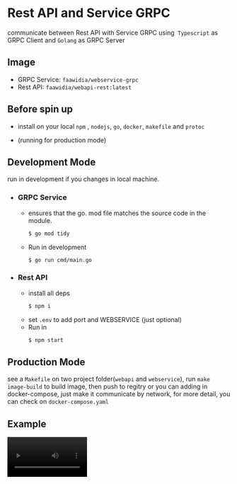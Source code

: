 # Rest API and Service GRPC

communicate between Rest API with Service GRPC using` Typescript` as GRPC Client and `Golang` as GRPC Server

## Image
- GRPC Service: `faawidia/webservice-grpc`
- Rest API: `faawidia/webapi-rest:latest`

## Before spin up
- install on your local  `npm` , `nodejs`,  `go`, `docker`, `makefile` and `protoc`


- (running for production mode)

## Development Mode
run in development if you changes in local machine.
 - ### GRPC Service
    - ensures that the go. mod file matches the source code in the module. 
        ``` bash
        $ go mod tidy
        ```
    - Run in development 
        ```
        $ go run cmd/main.go
 - ### Rest API
    - install all deps
        ``` bash
        $ npm i
        ```
    - set `.env` to add port and WEBSERVICE (just optional)
    - Run in
        ``` bash
        $ npm start
        ```
## Production Mode
see a `Makefile` on two project folder(`webapi` and `webservice`), run `make image-build` to build image, then push to regitry or you can adding in docker-compose, just make it communicate by network, for more detail, you can check on `docker-compose.yaml`


## Example

<video src='https://github.com/fajrulaulia/typescript-golang-grpc/raw/master/screenrecorder/screen-capture.webm' width=180/>



